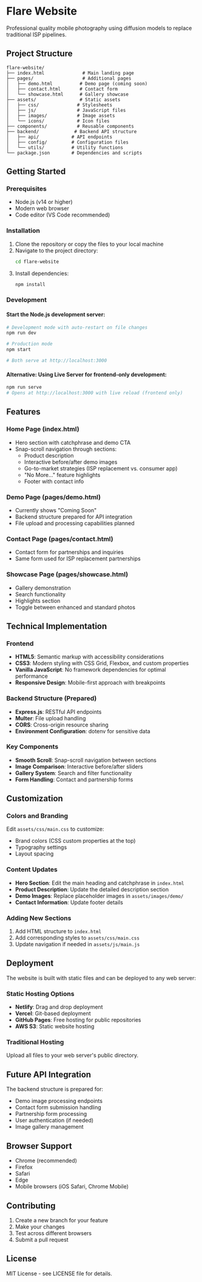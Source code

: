 # Flare Website

Professional quality mobile photography using diffusion models to replace traditional ISP pipelines.

## Project Structure

```
flare-website/
├── index.html              # Main landing page
├── pages/                  # Additional pages
│   ├── demo.html          # Demo page (coming soon)
│   ├── contact.html       # Contact form
│   └── showcase.html      # Gallery showcase
├── assets/                # Static assets
│   ├── css/              # Stylesheets
│   ├── js/               # JavaScript files
│   ├── images/           # Image assets
│   └── icons/            # Icon files
├── components/           # Reusable components
├── backend/             # Backend API structure
│   ├── api/            # API endpoints
│   ├── config/         # Configuration files
│   └── utils/          # Utility functions
└── package.json        # Dependencies and scripts
```

## Getting Started

### Prerequisites
- Node.js (v14 or higher)
- Modern web browser
- Code editor (VS Code recommended)

### Installation

1. Clone the repository or copy the files to your local machine
2. Navigate to the project directory:
   ```bash
   cd flare-website
   ```
3. Install dependencies:
   ```bash
   npm install
   ```

### Development

#### Start the Node.js development server:
```bash
# Development mode with auto-restart on file changes
npm run dev

# Production mode
npm start

# Both serve at http://localhost:3000
```

#### Alternative: Using Live Server for frontend-only development:
```bash
npm run serve
# Opens at http://localhost:3000 with live reload (frontend only)
```

## Features

### Home Page (index.html)
- Hero section with catchphrase and demo CTA
- Snap-scroll navigation through sections:
  - Product description
  - Interactive before/after demo images
  - Go-to-market strategies (ISP replacement vs. consumer app)
  - "No More..." feature highlights
  - Footer with contact info

### Demo Page (pages/demo.html)
- Currently shows "Coming Soon"
- Backend structure prepared for API integration
- File upload and processing capabilities planned

### Contact Page (pages/contact.html)
- Contact form for partnerships and inquiries
- Same form used for ISP replacement partnerships

### Showcase Page (pages/showcase.html)
- Gallery demonstration
- Search functionality
- Highlights section
- Toggle between enhanced and standard photos

## Technical Implementation

### Frontend
- **HTML5**: Semantic markup with accessibility considerations
- **CSS3**: Modern styling with CSS Grid, Flexbox, and custom properties
- **Vanilla JavaScript**: No framework dependencies for optimal performance
- **Responsive Design**: Mobile-first approach with breakpoints

### Backend Structure (Prepared)
- **Express.js**: RESTful API endpoints
- **Multer**: File upload handling
- **CORS**: Cross-origin resource sharing
- **Environment Configuration**: dotenv for sensitive data

### Key Components
- **Smooth Scroll**: Snap-scroll navigation between sections
- **Image Comparison**: Interactive before/after sliders
- **Gallery System**: Search and filter functionality
- **Form Handling**: Contact and partnership forms

## Customization

### Colors and Branding
Edit `assets/css/main.css` to customize:
- Brand colors (CSS custom properties at the top)
- Typography settings
- Layout spacing

### Content Updates
- **Hero Section**: Edit the main heading and catchphrase in `index.html`
- **Product Description**: Update the detailed description section
- **Demo Images**: Replace placeholder images in `assets/images/demo/`
- **Contact Information**: Update footer details

### Adding New Sections
1. Add HTML structure to `index.html`
2. Add corresponding styles to `assets/css/main.css`
3. Update navigation if needed in `assets/js/main.js`

## Deployment

The website is built with static files and can be deployed to any web server:

### Static Hosting Options
- **Netlify**: Drag and drop deployment
- **Vercel**: Git-based deployment
- **GitHub Pages**: Free hosting for public repositories
- **AWS S3**: Static website hosting

### Traditional Hosting
Upload all files to your web server's public directory.

## Future API Integration

The backend structure is prepared for:
- Demo image processing endpoints
- Contact form submission handling
- Partnership form processing
- User authentication (if needed)
- Image gallery management

## Browser Support

- Chrome (recommended)
- Firefox
- Safari
- Edge
- Mobile browsers (iOS Safari, Chrome Mobile)

## Contributing

1. Create a new branch for your feature
2. Make your changes
3. Test across different browsers
4. Submit a pull request

## License

MIT License - see LICENSE file for details.